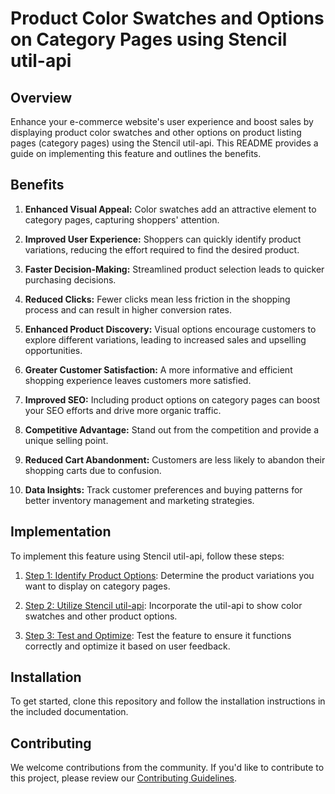 # Product Color Swatches and Options on Category Pages using Stencil util-api

## Overview

Enhance your e-commerce website's user experience and boost sales by displaying product color swatches and other options on product listing pages (category pages) using the Stencil util-api. This README provides a guide on implementing this feature and outlines the benefits.

## Benefits

1. **Enhanced Visual Appeal:** Color swatches add an attractive element to category pages, capturing shoppers' attention.

2. **Improved User Experience:** Shoppers can quickly identify product variations, reducing the effort required to find the desired product.

3. **Faster Decision-Making:** Streamlined product selection leads to quicker purchasing decisions.

4. **Reduced Clicks:** Fewer clicks mean less friction in the shopping process and can result in higher conversion rates.

5. **Enhanced Product Discovery:** Visual options encourage customers to explore different variations, leading to increased sales and upselling opportunities.

6. **Greater Customer Satisfaction:** A more informative and efficient shopping experience leaves customers more satisfied.

7. **Improved SEO:** Including product options on category pages can boost your SEO efforts and drive more organic traffic.

8. **Competitive Advantage:** Stand out from the competition and provide a unique selling point.

9. **Reduced Cart Abandonment:** Customers are less likely to abandon their shopping carts due to confusion.

10. **Data Insights:** Track customer preferences and buying patterns for better inventory management and marketing strategies.

## Implementation

To implement this feature using Stencil util-api, follow these steps:

1. [Step 1: Identify Product Options](#step-1-identify-product-options): Determine the product variations you want to display on category pages.

2. [Step 2: Utilize Stencil util-api](#step-2-utilize-stencil-util-api): Incorporate the util-api to show color swatches and other product options.

3. [Step 3: Test and Optimize](#step-3-test-and-optimize): Test the feature to ensure it functions correctly and optimize it based on user feedback.

## Installation

To get started, clone this repository and follow the installation instructions in the included documentation.

## Contributing

We welcome contributions from the community. If you'd like to contribute to this project, please review our [Contributing Guidelines](CONTRIBUTING.md).
